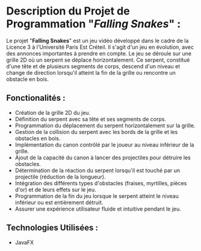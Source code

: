 # Description du Projet de Programmation "*Falling Snakes*" :

Le projet "**Falling Snakes**" est un jeu vidéo développé dans le cadre de la Licence 3 à l'Université Paris Est Créteil. Il s'agit d'un jeu en évolution, avec des annonces importantes à prendre en compte. Le jeu se déroule sur une grille 2D où un serpent se déplace horizontalement. Ce serpent, constitué d'une tête et de plusieurs segments de corps, descend d'un niveau et change de direction lorsqu'il atteint la fin de la grille ou rencontre un obstacle en bois.

## Fonctionalités :
  - Création de la grille 2D du jeu.
  - Définition du serpent avec sa tête et ses segments de corps.
  - Programmation du déplacement du serpent horizontalement sur la grille.
  - Gestion de la collision du serpent avec les bords de la grille et les obstacles en bois.
  - Implémentation du canon contrôlé par le joueur au niveau inférieur de la grille.
  - Ajout de la capacité du canon à lancer des projectiles pour détruire les obstacles.
  - Détermination de la réaction du serpent lorsqu'il est touché par un projectile (réduction de la longueur).
  - Intégration des différents types d'obstacles (fraises, myrtilles, pièces d'or) et de leurs effets sur le jeu.
  - Programmation de la fin du jeu lorsque le serpent atteint le niveau inférieur ou est entièrement détruit.
  - Assurer une expérience utilisateur fluide et intuitive pendant le jeu.
## Technologies Utilisées : 
   - JavaFX
  
